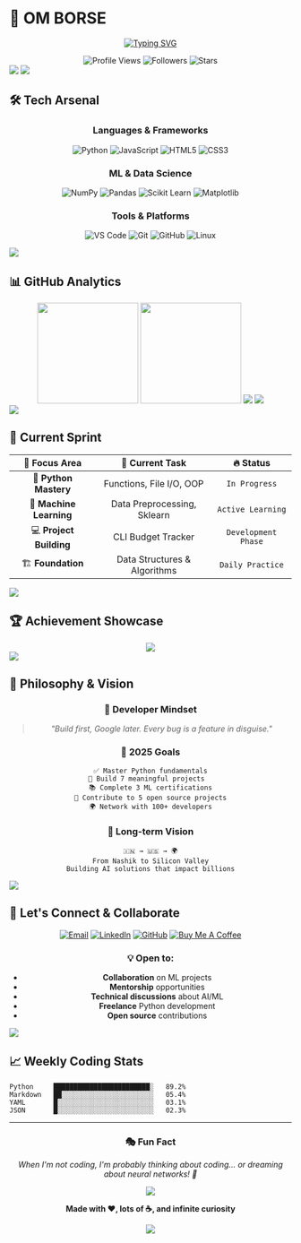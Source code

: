 # 🚀 OM BORSE

<div align="center">
  
[![Typing SVG](https://readme-typing-svg.demolab.com?font=Fira+Code&size=28&duration=3000&pause=1000&color=6366F1&center=true&vCenter=true&width=600&height=60&lines=Future+ML+Engineer+%F0%9F%A4%96;Python+Developer+%F0%9F%90%8D;Building+Tomorrow's+AI+%F0%9F%8C%9F;Made+in+India+%F0%9F%87%AE%F0%9F%87%B3+%E2%86%92+Silicon+Valley+%F0%9F%87%BA%F0%9F%87%B8)](https://git.io/typing-svg)

<img src="https://komarev.com/ghpvc/?username=Omborse08&style=for-the-badge&color=6366f1" alt="Profile Views" />
<img src="https://img.shields.io/github/followers/Omborse08?style=for-the-badge&color=06b6d4&labelColor=1e293b&logo=github" alt="Followers" />
<img src="https://img.shields.io/github/stars/Omborse08?style=for-the-badge&color=f59e0b&labelColor=1e293b&logo=starship" alt="Stars" />

</div>

<img src="https://user-images.githubusercontent.com/73097560/115834477-dbab4500-a447-11eb-908a-139a6edaec5c.gif">

<img src="https://user-images.githubusercontent.com/73097560/115834477-dbab4500-a447-11eb-908a-139a6edaec5c.gif">

## 🛠️ Tech Arsenal

<div align="center">

### Languages & Frameworks
![Python](https://img.shields.io/badge/Python-3776AB?style=for-the-badge&logo=python&logoColor=white)
![JavaScript](https://img.shields.io/badge/JavaScript-F7DF1E?style=for-the-badge&logo=javascript&logoColor=black)
![HTML5](https://img.shields.io/badge/HTML5-E34F26?style=for-the-badge&logo=html5&logoColor=white)
![CSS3](https://img.shields.io/badge/CSS3-1572B6?style=for-the-badge&logo=css3&logoColor=white)

### ML & Data Science
![NumPy](https://img.shields.io/badge/NumPy-013243?style=for-the-badge&logo=numpy&logoColor=white)
![Pandas](https://img.shields.io/badge/Pandas-150458?style=for-the-badge&logo=pandas&logoColor=white)
![Scikit Learn](https://img.shields.io/badge/Scikit--Learn-F7931E?style=for-the-badge&logo=scikit-learn&logoColor=white)
![Matplotlib](https://img.shields.io/badge/Matplotlib-11557c?style=for-the-badge&logo=python&logoColor=white)

### Tools & Platforms
![VS Code](https://img.shields.io/badge/VS_Code-007ACC?style=for-the-badge&logo=visual-studio-code&logoColor=white)
![Git](https://img.shields.io/badge/Git-F05032?style=for-the-badge&logo=git&logoColor=white)
![GitHub](https://img.shields.io/badge/GitHub-181717?style=for-the-badge&logo=github&logoColor=white)
![Linux](https://img.shields.io/badge/Linux-FCC624?style=for-the-badge&logo=linux&logoColor=black)

</div>

<img src="https://user-images.githubusercontent.com/73097560/115834477-dbab4500-a447-11eb-908a-139a6edaec5c.gif">

## 📊 GitHub Analytics

<div align="center">
  
<img height="180em" src="https://github-readme-stats.vercel.app/api?username=Omborse08&show_icons=true&theme=react&include_all_commits=true&count_private=true&hide_border=true&bg_color=0D1117&icon_color=6366f1&text_color=ffffff"/>
<img height="180em" src="https://github-readme-stats.vercel.app/api/top-langs/?username=Omborse08&layout=compact&theme=react&hide_border=true&bg_color=0D1117&text_color=ffffff"/>

<img src="https://github-readme-streak-stats.herokuapp.com/?user=Omborse08&theme=react&hide_border=true&background=0D1117&stroke=6366f1&ring=6366f1&fire=f59e0b&currStreakNum=ffffff&sideNums=ffffff&currStreakLabel=6366f1&sideLabels=ffffff&dates=ffffff" />

<img src="https://github-readme-activity-graph.vercel.app/graph?username=Omborse08&custom_title=Om's%20Contribution%20Graph&bg_color=0D1117&color=6366f1&line=06b6d4&point=ffffff&area=true&hide_border=true" />

</div>

<img src="https://user-images.githubusercontent.com/73097560/115834477-dbab4500-a447-11eb-908a-139a6edaec5c.gif">

## 🎯 Current Sprint

<div align="center">

| 🎯 **Focus Area** | 📝 **Current Task** | 🔥 **Status** |
|:-----------------:|:-------------------:|:-------------:|
| 🐍 **Python Mastery** | Functions, File I/O, OOP | `In Progress` |
| 🤖 **Machine Learning** | Data Preprocessing, Sklearn | `Active Learning` |
| 💻 **Project Building** | CLI Budget Tracker | `Development Phase` |
| 🏗️ **Foundation** | Data Structures & Algorithms | `Daily Practice` |

</div>

<img src="https://user-images.githubusercontent.com/73097560/115834477-dbab4500-a447-11eb-908a-139a6edaec5c.gif">

## 🏆 Achievement Showcase

<div align="center">
  
<img src="https://github-profile-trophy.vercel.app/?username=Omborse08&theme=discord&no-frame=true&row=1&column=7&margin-w=15&margin-h=15" />

</div>

<img src="https://user-images.githubusercontent.com/73097560/115834477-dbab4500-a447-11eb-908a-139a6edaec5c.gif">

## 🌟 Philosophy & Vision

<div align="center">

### 💭 Developer Mindset
> *"Build first, Google later. Every bug is a feature in disguise."*

### 🎯 2025 Goals
```
✅ Master Python fundamentals
🔄 Build 7 meaningful projects  
📚 Complete 3 ML certifications
🚀 Contribute to 5 open source projects
🌍 Network with 100+ developers
```

### 🔮 Long-term Vision
```
🇮🇳 → 🇺🇸 → 🌍
From Nashik to Silicon Valley
Building AI solutions that impact billions
```

</div>

<img src="https://user-images.githubusercontent.com/73097560/115834477-dbab4500-a447-11eb-908a-139a6edaec5c.gif">

## 🤝 Let's Connect & Collaborate

<div align="center">

[![Email](https://img.shields.io/badge/Email-D14836?style=for-the-badge&logo=gmail&logoColor=white)](mailto:omborse48@gmail.com)
[![LinkedIn](https://img.shields.io/badge/LinkedIn-0077B5?style=for-the-badge&logo=linkedin&logoColor=white)](https://www.linkedin.com/in/omborse07/)
[![GitHub](https://img.shields.io/badge/GitHub-100000?style=for-the-badge&logo=github&logoColor=white)](https://github.com/Omborse08)
[![Buy Me A Coffee](https://img.shields.io/badge/Buy%20Me%20A%20Coffee-FFDD00?style=for-the-badge&logo=buy-me-a-coffee&logoColor=black)](https://buymeacoffee.com/omborse)

### 💡 Open to:
- **Collaboration** on ML projects
- **Mentorship** opportunities  
- **Technical discussions** about AI/ML
- **Freelance** Python development
- **Open source** contributions

</div>

<img src="https://user-images.githubusercontent.com/73097560/115834477-dbab4500-a447-11eb-908a-139a6edaec5c.gif">

## 📈 Weekly Coding Stats

<!--START_SECTION:waka-->
```text
Python     ████████████████████████░   89.2%
Markdown   ██░░░░░░░░░░░░░░░░░░░░░░░   05.4%
YAML       █░░░░░░░░░░░░░░░░░░░░░░░░   03.1%
JSON       █░░░░░░░░░░░░░░░░░░░░░░░░   02.3%
```
<!--END_SECTION:waka-->

<div align="center">

---

### 🎭 Fun Fact
*When I'm not coding, I'm probably thinking about coding... or dreaming about neural networks! 🧠*

<img src="https://quotes-github-readme.vercel.app/api?type=horizontal&theme=radical" />

**Made with ❤️, lots of ☕, and infinite curiosity**

<img src="https://capsule-render.vercel.app/api?type=waving&color=6366f1&height=120&section=footer" />

</div>


